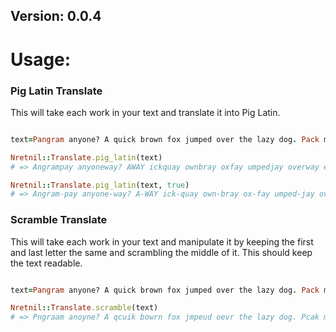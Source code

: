 <h2>Version: 0.0.4</h2>

<h1>Usage:</h1>

<h3>Pig Latin Translate</h3>
<p>This will take each work in your text and translate it into Pig Latin.</p>

```ruby

text=Pangram anyone? A quick brown fox jumped over the lazy dog. Pack my box with five dozen liquor jugs. A quick movement of the enemy will jeopardize six gunboats. The five boxing wizards jump quickly.

Nretnil::Translate.pig_latin(text)
# => Angrampay anyoneway? AWAY ickquay ownbray oxfay umpedjay overway ethay azylay ogday. Ackpay ymay oxbay ithway ivefay ozenday iquorlay ugsjay. AWAY ickquay ovementmay ofway ethay enemyway illway eopardizejay ixsay unboatsgay. Ethay ivefay oxingbay izardsway umpjay icklyquay.

Nretnil::Translate.pig_latin(text, true)
# => Angram-pay anyone-way? A-WAY ick-quay own-bray ox-fay umped-jay over-way e-thay azy-lay og-day. Ack-pay y-may ox-bay ith-way ive-fay ozen-day iquor-lay ugs-jay. A-WAY ick-quay ovement-may of-way e-thay enemy-way ill-way eopardize-jay ix-say unboats-gay. E-thay ive-fay oxing-bay izards-way ump-jay ickly-quay.

```

<h3>Scramble Translate</h3>
<p>This will take each work in your text and manipulate it by keeping the first and last letter the same and scrambling the middle of it.  This should keep the text readable.</p>

```ruby

text=Pangram anyone? A quick brown fox jumped over the lazy dog. Pack my box with five dozen liquor jugs. A quick movement of the enemy will jeopardize six gunboats. The five boxing wizards jump quickly.

Nretnil::Translate.scramble(text)
# => Pngraam anoyne? A qcuik bowrn fox jmpeud oevr the lazy dog. Pcak my box wtih fvie deozn liqour jugs. A qcuik mvemnoet of the eemny will joapdrziee six gabnotus. The fvie bixong wriadzs jmup qcuikly.

```
